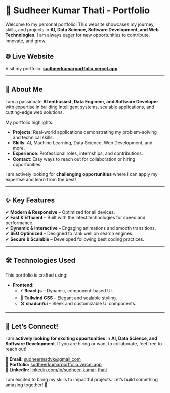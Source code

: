 # 🚀 Sudheer Kumar Thati - Portfolio  

Welcome to my personal portfolio! This website showcases my journey, skills, and projects in **AI, Data Science, Software Development, and Web Technologies**. I am always eager for new opportunities to contribute, innovate, and grow.  

## 🌐 Live Website  

Visit my portfolio: **[sudheerkumarportfolio.vercel.app](https://sudheerkumarportfolio.vercel.app)**  

---

## 📌 About Me  

I am a passionate **AI enthusiast, Data Engineer, and Software Developer** with expertise in building intelligent systems, scalable applications, and cutting-edge web solutions.  

My portfolio highlights:  
- **Projects**: Real-world applications demonstrating my problem-solving and technical skills.  
- **Skills**: AI, Machine Learning, Data Science, Web Development, and more.  
- **Experience**: Professional roles, internships, and contributions.  
- **Contact**: Easy ways to reach out for collaboration or hiring opportunities.  

I am actively looking for **challenging opportunities** where I can apply my expertise and learn from the best!  

---

## ✨ Key Features  

✔ **Modern & Responsive** – Optimized for all devices.  
✔ **Fast & Efficient** – Built with the latest technologies for speed and performance.  
✔ **Dynamic & Interactive** – Engaging animations and smooth transitions.  
✔ **SEO Optimized** – Designed to rank well on search engines.  
✔ **Secure & Scalable** – Developed following best coding practices.  

---

## 🛠️ Technologies Used  

This portfolio is crafted using:  

- **Frontend**:  
  - ⚡ **React.js** – Dynamic, component-based UI.  
  - 🎨 **Tailwind CSS** – Elegant and scalable styling.  
  - 🛠️ **shadcn/ui** – Sleek and customizable UI components.  

---

## 📩 Let’s Connect!  

I am **actively looking for exciting opportunities** in **AI, Data Science, and Software Development**. If you are hiring or want to collaborate, feel free to reach out!  

📧 **Email:** [sudheermsdvk@gmail.com](mailto:sudheermsdvk@gmail.com)  
🔗 **Portfolio:** [sudheerkumarportfolio.vercel.app](https://sudheerkumarportfolio.vercel.app)  
💼 **LinkedIn:** [linkedin.com/in/sudheer-kumar-thati](https://linkedin.com/in/sudheer-kumar-thati)  

I am excited to bring my skills to impactful projects. Let’s build something amazing together! 🚀  
